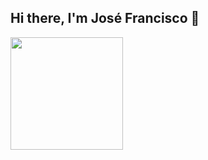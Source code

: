 ## Hi there, I'm José Francisco 👋
<div>
  <img height="180em" src="https://github-readme-stats.vercel.app/api/top-langs/?username=netojkk&layout=compact&theme=dark">
</div>
<!--
**netojkk/netojkk** is a ✨ _special_ ✨ repository because its `README.md` (this file) appears on your GitHub profile.

Here are some ideas to get you started:

- 🔭 I’m currently working on ...
- 🌱 I’m currently learning ...
- 👯 I’m looking to collaborate on ...
- 🤔 I’m looking for help with ...
- 💬 Ask me about ...
- 📫 How to reach me: ...
- 😄 Pronouns: ...
- ⚡ Fun fact: ...
-->
